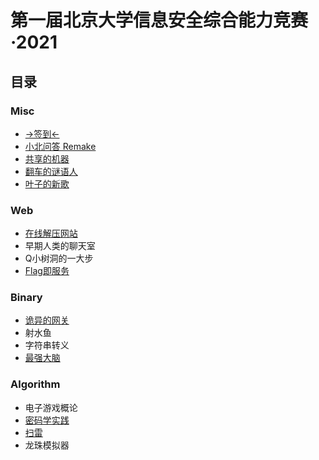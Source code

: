 # 第一届北京大学信息安全综合能力竞赛·2021

## 目录

### Misc

- [→签到←](./sign-in/README.md)
- [小北问答 Remake](./xiaobei-remake/README.md)
- [共享的机器](./shared-machine/README.md)
- [翻车的谜语人](./myth/README.md)
- [叶子的新歌](./leaf-new-song/README.md)

### Web

- [在线解压网站](./unzip/README.md)
- 早期人类的聊天室
- Q小树洞的一大步
- [Flag即服务](./json-as-a-service/README.md)

### Binary

- [诡异的网关](./strange-gateway/README.md)
- 射水鱼
- 字符串转义
- [最强大脑](./brainfuck/README.md)

### Algorithm

- 电子游戏概论
- [密码学实践](./crypto-practice/README.md)
- [扫雷](./sweeper/README.md)
- 龙珠模拟器
